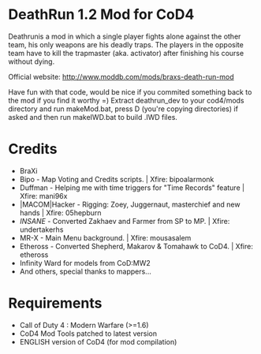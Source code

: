 DeathRun 1.2 Mod for CoD4
=========================
Deathrunis a mod in which a single player fights alone against the other team, his only weapons are his deadly traps. 
The players in the opposite team have to kill the trapmaster (aka. activator) after finishing his course without dying. 

Official website: http://www.moddb.com/mods/braxs-death-run-mod

Have fun with that code, would be nice if you commited something back to the mod if you find it worthy =)
Extract deathrun_dev to your cod4/mods directory and run makeMod.bat, press D (you're copying directories) if asked
and then run makeIWD.bat to build .IWD files.


Credits
=======
*	BraXi
*	Bipo - Map Voting and Credits scripts. | Xfire: bipoalarmonk
*	Duffman - Helping me with time triggers for "Time Records" feature | Xfire: mani96x
*	|MACOM|Hacker - Rigging: Zoey, Juggernaut, masterchief and new hands | Xfire: 05hepburn
*	_INSANE_ - Converted Zakhaev and Farmer from SP to MP. | Xfire: undertakerhs
*	MR-X - Main Menu background. | Xfire: mousasalem
*	Etheross - Converted Shepherd, Makarov & Tomahawk to CoD4. | Xfire: etheross
* Infinity Ward for models from CoD:MW2
* And others, special thanks to mappers...


Requirements
============
* Call of Duty 4 : Modern Warfare (>=1.6)
* CoD4 Mod Tools patched to latest version
* ENGLISH version of CoD4 (for mod compilation)

